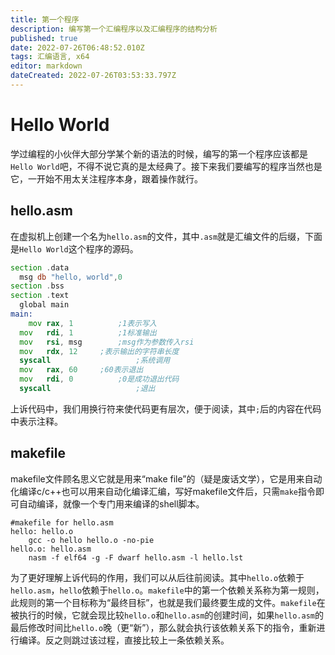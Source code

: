```yaml
---
title: 第一个程序
description: 编写第一个汇编程序以及汇编程序的结构分析
published: true
date: 2022-07-26T06:48:52.010Z
tags: 汇编语言, x64
editor: markdown
dateCreated: 2022-07-26T03:53:33.797Z
---
```


# Hello World
学过编程的小伙伴大部分学某个新的语法的时候，编写的第一个程序应该都是`Hello World`吧，不得不说它真的是太经典了。接下来我们要编写的程序当然也是它，一开始不用太关注程序本身，跟着操作就行。

## hello.asm
在虚拟机上创建一个名为`hello.asm`的文件，其中`.asm`就是汇编文件的后缀，下面是`Hello World`这个程序的源码。
```asm
section .data
  msg db "hello, world",0
section .bss
section .text
  global main
main:
	mov	rax, 1			;1表示写入
  mov	rdi, 1			;1标准输出
  mov	rsi, msg		;msg作为参数传入rsi
  mov	rdx, 12     ;表示输出的字符串长度
  syscall					;系统调用
  mov	rax, 60     ;60表示退出
  mov	rdi, 0			;0是成功退出代码
  syscall					;退出
```
上诉代码中，我们用换行符来使代码更有层次，便于阅读，其中`;`后的内容在代码中表示注释。

## makefile
makefile文件顾名思义它就是用来“make file”的（疑是废话文学），它是用来自动化编译c/c++也可以用来自动化编译汇编，写好makefile文件后，只需`make`指令即可自动编译，就像一个专门用来编译的shell脚本。
```
#makefile for hello.asm
hello: hello.o
	gcc -o hello hello.o -no-pie
hello.o: hello.asm
	nasm -f elf64 -g -F dwarf hello.asm -l hello.lst
```
为了更好理解上诉代码的作用，我们可以从后往前阅读。其中`hello.o`依赖于`hello.asm`，`hello`依赖于`hello.o`。`makefile`中的第一个依赖关系称为第一规则，此规则的第一个目标称为“最终目标”，也就是我们最终要生成的文件。`makefile`在被执行的时候，它就会现比较`hello.o`和`hello.asm`的创建时间，如果`hello.asm`的最后修改时间比`hello.o`晚（更“新”），那么就会执行该依赖关系下的指令，重新进行编译。反之则跳过该过程，直接比较上一条依赖关系。

